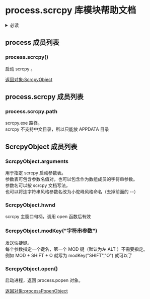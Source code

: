 # process.scrcpy 库模块帮助文档


<details>  <summary>必读</summary>  <p>
arguments 属性可指定的参数
https://github.com/Genymobile/scrcpy/wiki/README.zh-Hans#%E5%8A%9F%E8%83%BD%E4%BB%8B%E7%BB%8D

参数名允许使用小驼峰命名替代连字符风格，例如：

```
var srcpy = process.scrcpy();
 
srcpy.arguments = {
    shortcutMod = "lalt";
	powerOffOnClose = true;
}
```

modKey() 函数可用快捷键
https://github.com/Genymobile/scrcpy/wiki/README.zh-Hans#%E5%BF%AB%E6%8D%B7%E9%94%AE
</p></details>


<a id="process"></a>
## process 成员列表


<a id="process.scrcpy"></a>
### process.scrcpy() 
 启动 scrcpy 。  
  
[返回对象:ScrcpyObject](#ScrcpyObject)

<a id="process.scrcpy"></a>
## process.scrcpy 成员列表


<a id="process.scrcpy.path"></a>
### process.scrcpy.path 
 scrcpy.exe 路径。  
scrcpy 不支持中文目录，所以只能放 APPDATA 目录

<a id="ScrcpyObject"></a>
## ScrcpyObject 成员列表


<a id="ScrcpyObject.arguments"></a>
### ScrcpyObject.arguments 
 用于指定 scrcpy 启动参数表。  
参数表可包含参数名值对，也可以包含作为数组成员的字符串参数。  
参数名可以按 scrcpy 文档写法，  
也可以将连字符串风格参数名改为小驼峰风格命名（去掉前面的 --）

<a id="ScrcpyObject.hwnd"></a>
### ScrcpyObject.hwnd 
 scrcpy 主窗口句柄，调用 open 函数后有效

<a id="ScrcpyObject.modKey"></a>
### ScrcpyObject.modKey("字符串参数") 
 发送快捷键。  
每个参数指定一个键名，第一个 MOD 键（默认为左 ALT ）不需要指定。  
例如 MOD + SHIFT + O 就写为 modKey("SHIFT","O") 就可以了

<a id="ScrcpyObject.open"></a>
### ScrcpyObject.open() 
 启动进程，返回 process.popen 对象。  
  
[返回对象:processPopenObject](https://www.aardio.com/zh-cn/doc/library-reference/process/popen.html#processPopenObject)
